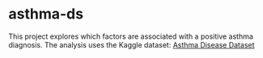# asthma-ds
This project explores which factors are associated with a positive asthma diagnosis.   The analysis uses the Kaggle dataset:   [Asthma Disease Dataset](https://www.kaggle.com/datasets/rabieelkharoua/asthma-disease-dataset)
